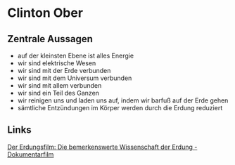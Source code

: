 # Clinton Ober

## Zentrale Aussagen
* auf der kleinsten Ebene ist alles Energie
* wir sind elektrische Wesen
* wir sind mit der Erde verbunden
* wir sind mit dem Universum verbunden
* wir sind mit allem verbunden
* wir sind ein Teil des Ganzen
* wir reinigen uns und laden uns auf, indem wir barfuß auf der Erde gehen
* sämtliche Entzündungen im Körper werden durch die Erdung reduziert

## Links
[Der Erdungsfilm: Die bemerkenswerte Wissenschaft der Erdung - Dokumentarfilm](https://youtu.be/4yyZn9I_IDE?si=9QieBSlM10ku-X_b)